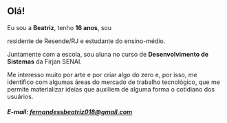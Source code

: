 ## Olá!

Eu sou a **Beatriz**, tenho **16 anos**, sou 

residente de Resende/RJ e estudante do ensino-médio.



Juntamente com a escola, sou aluna no curso de 
**Desenvolvimento de Sistemas** da Firjan SENAI.



Me interesso muito por arte e por criar algo do zero 
e, por isso, me identifico com algumas áreas do mercado 
de trabalho tecnológico, que me permite materializar 
ideias que auxiliem de alguma forma o cotidiano dos usuários.


##### E-mail: fernandessbeatriz018@gmail.com
